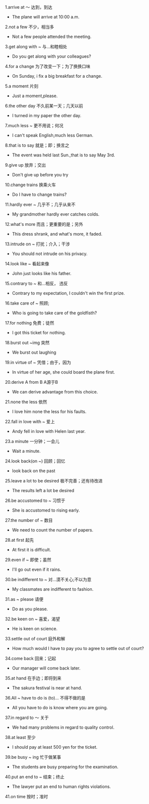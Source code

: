 1.arrive at ～ 达到，到达
* The plane will arrive at 10:00 a.m.

2.not a few 不少，相当多
* Not a few people attended the meeting.

3.get along with ~ 与…和睦相处
* Do you get along with your colleagues?

4.for a change 为了改变一下；为了换换口味
* On Sunday, i fix a big breakfast for a change.

5.a moment 片刻
* Just a moment,please.

6.the other day 不久前某一天；几天以前
* I turned in my paper the other day.

7.much less ~ 更不用说；何况
* I can't speak English,much less German.

8.that is to say 就是；即；换言之
* The event was held last Sun.,that is to say May 3rd.

9.give up 放弃；交出
* Don't give up before you try

10.change trains 换乘火车
* Do I have to change trains?

11.hardly ever ~ 几乎不；几乎从来不
* My grandmother hardly ever catches colds.

12.what's more 而且；更重要的是；另外
* This dress shrank, and what's more, it faded.

13.intrude on ~ 打扰；介入；干涉
* You should not intrude on his privacy.

14.look like ~ 看起来像
* John just looks like his father.

15.contrary to ~ 和…相反， 违反
* Contrary to my expectation, I couldn't win the first prize.

16.take care of ~ 照顾;
* Who is going to take care of the goldfisth?

17.for nothing 免费；徒然
* I got this ticket for nothing.

18.burst out ~img 突然
* We burst out laughing

19.in virtue of ~ 凭借；由于，因为
* In virtue of her age, she could board the plane first.

20.derive A from B A源于B
* We can derive advantage from this choice.

21.none the less 依然
* I love him none the less for his faults.

22.fall in love with ~ 爱上
* Andy fell in love with Helen last year.

23.a minute 一分钟；一会儿
* Wait a minute.

24.look back(on ~) 回顾；回忆
* look back on the past

25.leave a lot to be desired 极不完善；还有待改进
* The results left a lot be desired

26.be accustomed to ~ 习惯于
* She is accustomed to rising early.

27.the number of ~ 数目
* We need to count the number of papers.

28.at first 起先
* At first it is difficult.

29.even if ~ 即使；虽然
* I'll go out even if it rains.

30.be indifferent to ~ 对…漠不关心;不以为意
* My classmates are indifferent to fashion.

31.as ~ please 请便
* Do as you please.

32.be keen on ~ 喜爱，渴望
* He is keen on science.

33.settle out of court 庭外和解
* How much would I have to pay you to agree to settle out of court?

34.come back 回来；记起
* Our manager will come back later.

35.at hand 在手边；即将到来
* The sakura festival is near at hand.

36.All ~ have to do is (to)... 不得不做的是
* All you have to do is know where you are going.

37.in regard to ～ 关于
* We had many problems in regard to quality control.

38.at least 至少
* I should pay at least 500 yen for the ticket.

39.be busy ~ ing 忙于做某事
* The students are busy preparing for the examination.

40.put an end to ~ 结束；终止
* The lawyer put an end to human rights violations.

41.on time 按时；准时


